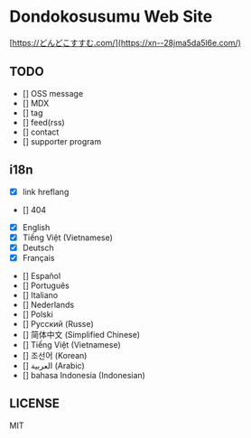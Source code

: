 # Dondokosusumu Web Site

[https://どんどこすすむ.com/](https://xn--28jma5da5l6e.com/)

## TODO

- [] OSS message
- [] MDX
- [] tag
- [] feed(rss)
- [] contact
- [] supporter program

## i18n

- [x] link hreflang
- [] 404
- [x] English
- [x] Tiếng Việt (Vietnamese)
- [x] Deutsch
- [x] Français
- [] Español
- [] Português
- [] Italiano
- [] Nederlands
- [] Polski
- [] Русский (Russe)
- [] 简体中文 (Simplified Chinese)
- [] Tiếng Việt (Vietnamese)
- [] 조선어 (Korean)
- [] العربية (Arabic)
- [] bahasa Indonesia (Indonesian)

## LICENSE

MIT
